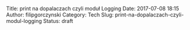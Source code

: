 Title: print na dopalaczach czyli moduł Logging
Date: 2017-07-08 18:15
Author: filipgorczynski
Category: Tech
Slug: print-na-dopalaczach-czyli-modul-logging
Status: draft


